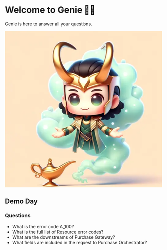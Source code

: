 #           Welcome to Genie 🧞🤖
Genie is here to answer all your questions.

![image info](/public/genie.webp)


## Demo Day
### Questions
* What is the error code A_100?
* What is the full list of Resource error codes?
* What are the downstreams of Purchase Gateway?
* What fields are included in the request to Purchase Orchestrator?
